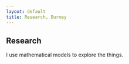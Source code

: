 ```yaml
---
layout: default
title: Research, Durney 
---
```


## Research

I use mathematical models to explore the things.



